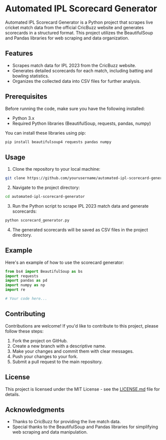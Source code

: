 # Automated IPL Scorecard Generator

Automated IPL Scorecard Generator is a Python project that scrapes live cricket match data from the official CricBuzz website and generates scorecards in a structured format. This project utilizes the BeautifulSoup and Pandas libraries for web scraping and data organization.

## Features

- Scrapes match data for IPL 2023 from the CricBuzz website.
- Generates detailed scorecards for each match, including batting and bowling statistics.
- Organizes the collected data into CSV files for further analysis.

## Prerequisites

Before running the code, make sure you have the following installed:

- Python 3.x
- Required Python libraries (BeautifulSoup, requests, pandas, numpy)

You can install these libraries using pip:

```bash
pip install beautifulsoup4 requests pandas numpy
```

## Usage

1. Clone the repository to your local machine:

```bash
git clone https://github.com/yourusername/automated-ipl-scorecard-generator.git
```

2. Navigate to the project directory:

```bash
cd automated-ipl-scorecard-generator
```

3. Run the Python script to scrape IPL 2023 match data and generate scorecards:

```bash
python scorecard_generator.py
```

4. The generated scorecards will be saved as CSV files in the project directory.

## Example

Here's an example of how to use the scorecard generator:

```python
from bs4 import BeautifulSoup as bs
import requests
import pandas as pd
import numpy as np
import re

# Your code here...
```

## Contributing

Contributions are welcome! If you'd like to contribute to this project, please follow these steps:

1. Fork the project on GitHub.
2. Create a new branch with a descriptive name.
3. Make your changes and commit them with clear messages.
4. Push your changes to your fork.
5. Submit a pull request to the main repository.

## License

This project is licensed under the MIT License - see the [LICENSE.md](LICENSE.md) file for details.

## Acknowledgments

- Thanks to CricBuzz for providing the live match data.
- Special thanks to the BeautifulSoup and Pandas libraries for simplifying web scraping and data manipulation.

```
